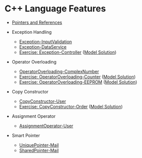 # C++ Language Features

* [Pointers and References](https://github.com/teiniker/teiniker-lectures-embeddedcomputing/tree/master/c%2B%2Bfeatures/PointersAndReferences)

* Exception Handling
  * [Exception-InputValidation](https://github.com/teiniker/teiniker-lectures-embeddedcomputing/tree/master/c%2B%2Bfeatures/Exception-InputValidation)
  * [Exception-DataService](https://github.com/teiniker/teiniker-lectures-embeddedcomputing/tree/master/c%2B%2Bfeatures/Exception-DataService)  
  * [Exercise: Exception-Controller](https://github.com/teiniker/teiniker-lectures-embeddedcomputing/tree/master/c%2B%2Bfeatures/Exception-Controller-Exercise)
  ([Model Solution](https://github.com/teiniker/teiniker-lectures-embeddedcomputing/tree/master/c%2B%2Bfeatures/Exception-Controller))
  
* Operator Overloading
    * [OperatorOverloading-ComplexNumber](https://github.com/teiniker/teiniker-lectures-embeddedcomputing/tree/master/c%2B%2Bfeatures/OperatorOverloading-ComplexNumber)
    * [Exercise: OperatorOverloading-Counter](https://github.com/teiniker/teiniker-lectures-embeddedcomputing/tree/master/c%2B%2Bfeatures/OperatorOverloading-Counter-Exercise)
   ([Model Solution](https://github.com/teiniker/teiniker-lectures-embeddedcomputing/tree/master/c%2B%2Bfeatures/OperatorOverloading-Counter))
    * [Exercise: OperatorOverloading-EEPROM](https://github.com/teiniker/teiniker-lectures-embeddedcomputing/tree/master/c%2B%2Bfeatures/OperatorOverloading-EEPROM-Exercise)
   ([Model Solution](https://github.com/teiniker/teiniker-lectures-embeddedcomputing/tree/master/c%2B%2Bfeatures/OperatorOverloading-EEPROM))

* Copy Constructor
  * [CopyConstructor-User](https://github.com/teiniker/teiniker-lectures-embeddedcomputing/tree/master/c%2B%2Bfeatures/CopyConstructor-User)
  * [Exercise: CopyConstructor-Order](https://github.com/teiniker/teiniker-lectures-embeddedcomputing/tree/master/c%2B%2Bfeatures/CopyConstructor-Order-Exercise)
    ([Model Solution](https://github.com/teiniker/teiniker-lectures-embeddedcomputing/tree/master/c%2B%2Bfeatures/CopyConstructor-Order))

* Assignment Operator
  * [AssignmentOperator-User](https://github.com/teiniker/teiniker-lectures-embeddedcomputing/tree/master/c%2B%2Bfeatures/AssignmentOperator-User)
  
* Smart Pointer
  * [UniquePointer-Mail](https://github.com/teiniker/teiniker-lectures-embeddedcomputing/tree/master/c%2B%2Bfeatures/UniquePointer-Mail)
  * [SharedPointer-Mail](https://github.com/teiniker/teiniker-lectures-embeddedcomputing/tree/master/c%2B%2Bfeatures/SharedPointer-Mail)
  
